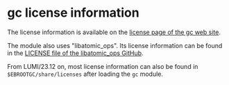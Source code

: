 # gc license information

The license information is available on the 
[license page of the gc web site](https://hboehm.info/gc/license.txt).

The module also uses "libatomic_ops".  Its license information can be found 
in the [LICENSE file of the libatomic_ops GitHub](https://github.com/ivmai/libatomic_ops/blob/master/LICENSE).

From LUMI/23.12 on, most license information can also be found in
`$EBROOTGC/share/licenses` after loading the `gc` module.
